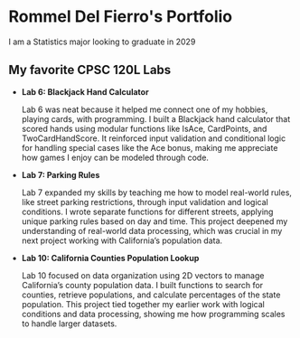 # Rommel Del Fierro's Portfolio

I am a Statistics major looking to graduate in 2029

## My favorite CPSC 120L Labs

* **Lab 6: Blackjack Hand Calculator**

    Lab 6 was neat because it helped me connect one of my hobbies, playing cards, with programming. 
    I built a Blackjack hand calculator that scored hands using modular functions like IsAce, CardPoints, and TwoCardHandScore. 
    It reinforced input validation and conditional logic for handling special cases like the Ace bonus, making me appreciate how games I enjoy can be modeled through code.

* **Lab 7: Parking Rules**

    Lab 7 expanded my skills by teaching me how to model real-world rules, like street parking restrictions, through input validation and logical conditions. 
    I wrote separate functions for different streets, applying unique parking rules based on day and time. 
    This project deepened my understanding of real-world data processing, which was crucial in my next project working with California’s population data.

* **Lab 10: California Counties Population Lookup**

    Lab 10 focused on data organization using 2D vectors to manage California’s county population data. 
    I built functions to search for counties, retrieve populations, and calculate percentages of the state population. 
    This project tied together my earlier work with logical conditions and data processing, showing me how programming scales to handle larger datasets.